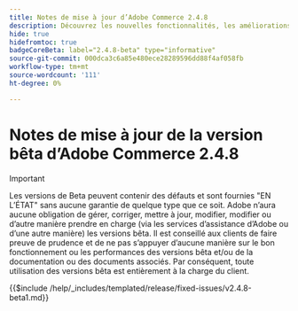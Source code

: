 ```yaml
---
title: Notes de mise à jour d’Adobe Commerce 2.4.8
description: Découvrez les nouvelles fonctionnalités, les améliorations, les correctifs de bogues et les problèmes connus de la version 2.4.8 d’Adobe Commerce.
hide: true
hidefromtoc: true
badgeCoreBeta: label="2.4.8-beta" type="informative"
source-git-commit: 000dca3c6a85e480ece28289596dd88f4af058fb
workflow-type: tm+mt
source-wordcount: '111'
ht-degree: 0%

---
```



# Notes de mise à jour de la version bêta d’Adobe Commerce 2.4.8

>[!IMPORTANT]
>
>Les versions de Beta peuvent contenir des défauts et sont fournies &quot;EN L’ÉTAT&quot; sans aucune garantie de quelque type que ce soit. Adobe n’aura aucune obligation de gérer, corriger, mettre à jour, modifier, modifier ou d’autre manière prendre en charge (via les services d’assistance d’Adobe ou d’une autre manière) les versions bêta. Il est conseillé aux clients de faire preuve de prudence et de ne pas s’appuyer d’aucune manière sur le bon fonctionnement ou les performances des versions bêta et/ou de la documentation ou des documents associés. Par conséquent, toute utilisation des versions bêta est entièrement à la charge du client.

{{$include /help/_includes/templated/release/fixed-issues/v2.4.8-beta1.md}}
